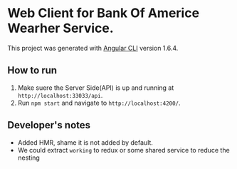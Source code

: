 # Web Client for Bank Of Americe Wearher Service.

This project was generated with [Angular CLI](https://github.com/angular/angular-cli) version 1.6.4.

## How to run

1. Make suere the Server Side(API) is up and running at `http://localhost:33033/api`.
2. Run `npm start` and  navigate to `http://localhost:4200/`.

## Developer's notes

- Added HMR, shame it is not added by default.
- We could extract `working` to redux or some shared service to reduce the nesting

